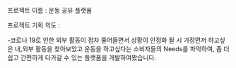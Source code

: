 프로젝트 이름 : 운동 공유 플랫폼

프로젝트 기획 의도 :

-코로나 19로 인한 외부 활동이 점차 줄어들면서 
상황이 안정화 될 시 가장먼저 하고싶은 내,외부 활동을 찾아보았고
운동을 하고싶다는 소비자들의 Needs를 파악하여, 좀 더 쉽고 간편하게 다가갈 수 있는
플랫폼을 개발하여봤습니다.
